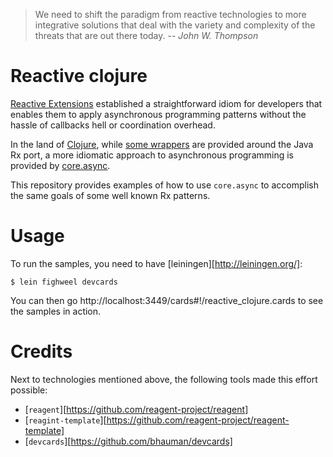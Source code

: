 > We need to shift the paradigm from reactive technologies to more integrative solutions that deal with the variety and complexity of the threats that are out there today.
> -- _John W. Thompson_

# Reactive clojure

[Reactive Extensions][rx] established a straightforward idiom for developers
that enables them to apply asynchronous programming patterns without the hassle
of callbacks hell or coordination overhead.

In the land of [Clojure][clj], while [some wrappers][rx-clj] are provided around
the Java Rx port, a more idiomatic approach to asynchronous programming is
provided by [core.async][async].

This repository provides examples of how to use `core.async` to accomplish
the same goals of some well known Rx patterns.

# Usage

To run the samples, you need to have [leiningen][http://leiningen.org/]:

```
$ lein fighweel devcards
```

You can then go http://localhost:3449/cards#!/reactive_clojure.cards to
see the samples in action.

# Credits

Next to technologies mentioned above, the following tools made this effort
possible:

- [`reagent`][https://github.com/reagent-project/reagent]
- [`reagint-template`][https://github.com/reagent-project/reagent-template]
- [`devcards`][https://github.com/bhauman/devcards]

[rx]: http://reactivex.io/
[clj]: http://clojure.org/
[rx-clj]: https://github.com/ReactiveX/RxClojure/
[async]: https://github.com/clojure/core.async
